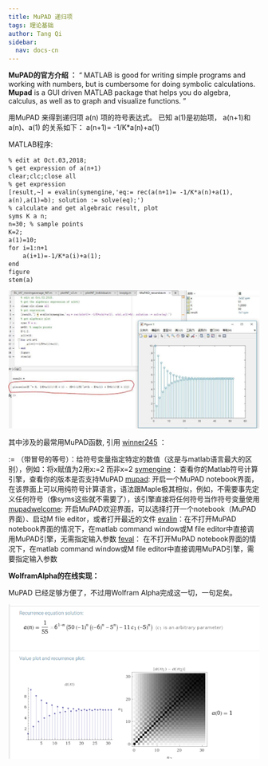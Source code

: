 ```yaml
---
title: MuPAD 递归项
tags: 理论基础
author: Tang Qi
sidebar:
  nav: docs-cn
---
```


**MuPAD的官方介绍 ：**
“ MATLAB is good for writing simple programs and working with numbers, but is cumbersome for doing symbolic calculations. **Mupad** is a GUI driven MATLAB package that helps you do algebra, calculus, as well as to graph and visualize functions. ”

<!--more-->

用MuPAD 来得到递归项 a(n) 项的符号表达式。 已知 a(1)是初始项， a(n+1)和a(n)、a(1) 的关系如下：
a(n+1)= -1/K*a(n)+a(1)

MATLAB程序:

```
% edit at Oct.03,2018;
% get expression of a(n+1)
clear;clc;close all
% get expression
[result,~] = evalin(symengine,'eq:= rec(a(n+1)= -1/K*a(n)+a(1), a(n),a(1)=b); solution := solve(eq);')
% calculate and get algebraic result, plot 
syms K a n;
n=30; % sample points
K=2;
a(1)=10;
for i=1:n+1
    a(i+1)=-1/K*a(i)+a(1);
end
figure
stem(a)
```

![Mupad](https://github.com/iqgnat/iqgnat.github.io/raw/master/assets/images/2019-05-16-MuPad_MATLAB/01.jpg)



其中涉及的最常用MuPAD函数, 引用 [winner245](https://www.ilovematlab.cn/home.php?mod=space&uid=161646&s_tid=ReputationProfileLink) ：

:= （带冒号的等号）：给符号变量指定特定的数值（这是与matlab语言最大的区别），例如：将x赋值为2用x:=2 而非x=2
[symengine](http://www.mathworks.com/help/symbolic/symengine.html?searchHighlight=symengine)： 查看你的Matlab符号计算引擎，查看你的版本是否支持MuPAD
[mupad](http://www.mathworks.com/help/symbolic/mupad.html?searchHighlight=mupad): 开启一个MuPAD notebook界面，在该界面上可以用纯符号计算语言，语法跟Maple极其相似，例如，不需要事先定义任何符号（像syms这些就不需要了），该引擎直接将任何符号当作符号变量使用
[mupadwelcome](http://www.mathworks.com/help/symbolic/mupadwelcome.html): 开启MuPAD欢迎界面，可以选择打开一个notebook（MuPAD界面）、启动M file editor，或者打开最近的文件
[evalin](http://www.mathworks.com/help/symbolic/evalin.html?searchHighlight=evalin)：在不打开MuPAD notebook界面的情况下，在matlab command window或M file editor中直接调用MuPAD引擎，无需指定输入参数
[feval](http://www.mathworks.com/help/symbolic/feval.html?searchHighlight=feval)： 在不打开MuPAD notebook界面的情况下，在matlab command window或M file editor中直接调用MuPAD引擎，需要指定输入参数

**WolframAlpha的在线实现：**

MuPAD 已经足够方便了，不过用Wolfram Alpha完成这一切，一句足矣。

![WOLFRAM](https://github.com/iqgnat/iqgnat.github.io/raw/master/assets/images/2019-05-16-MuPad_MATLAB/02.png)